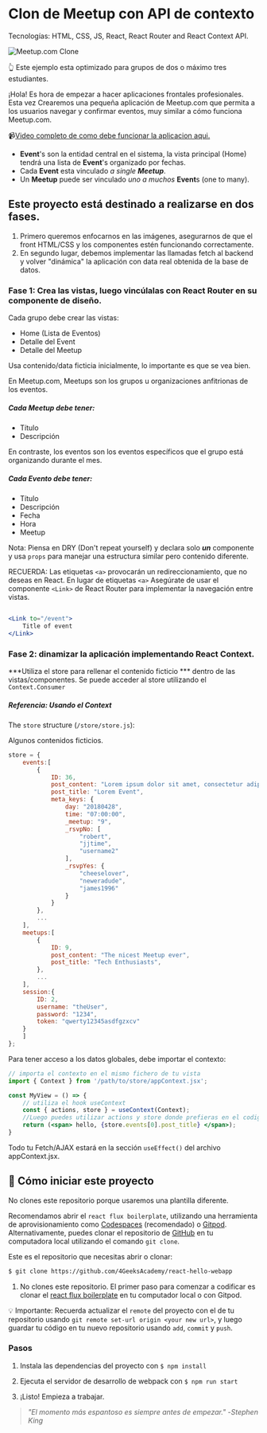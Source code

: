 <!--hide-->
# Clon de Meetup con API de contexto
<!--endhide-->

Tecnologías: HTML, CSS, JS, React, React Router and React Context API.

![Meetup.com Clone](https://github.com/breatheco-de/exercise-meetup-clone-react/blob/master/preview.png?raw=true)

👆 Este ejemplo esta optimizado para grupos de dos o máximo tres estudiantes.

¡Hola! Es hora de empezar a hacer aplicaciones frontales profesionales. Esta vez
Crearemos una pequeña aplicación de Meetup.com que permita a los usuarios navegar y confirmar eventos, muy similar a cómo funciona Meetup.com.

📹[Video completo de como debe funcionar la aplicacion aqui.](https://github.com/breatheco-de/exercise-meetup-clone-react/blob/master/preview.webm?raw=true)

- **Event**'s  son la entidad central en el sistema, la vista principal (Home) tendrá una lista de **Event**'s organizado por fechas.
- Cada **Event** esta vinculado _a single **Meetup**_.
- Un **Meetup** puede ser vinculado _uno a muchos_ **Event**s (one to many).


## Este proyecto está destinado a realizarse en dos fases.

1. Primero queremos enfocarnos en las imágenes, asegurarnos de que el front HTML/CSS y los componentes estén funcionando correctamente.
2. En segundo lugar, debemos implementar las llamadas fetch al backend y volver "dinámica" la aplicación con data real obtenida de la base de datos.

### Fase 1: Crea las vistas, luego vincúlalas con React Router en su componente de diseño.

Cada grupo debe crear las vistas: 
- Home (Lista de Eventos)
- Detalle del Event
- Detalle del Meetup

Usa contenido/data ficticia inicialmente, lo importante es que se vea bien.

En Meetup.com, Meetups son los grupos u organizaciones anfitrionas de los eventos. 

##### Cada Meetup debe tener:
- Título
- Descripción


En contraste, los eventos son los eventos específicos que el grupo está organizando durante el mes. 

##### Cada Evento debe tener:
- Título
- Descripción
- Fecha
- Hora
- Meetup


Nota: Piensa en DRY (Don't repeat yourself) y declara solo ***un*** componente y usa ```props``` para manejar una estructura similar pero contenido diferente.

RECUERDA: Las etiquetas `<a>` provocarán un redireccionamiento, que no deseas en React. En lugar de etiquetas `<a>` Asegúrate de usar el componente `<Link>` de React Router para implementar la navegación entre vistas.

```jsx

<Link to="/event">
	Title of event
</Link>
```


### Fase 2: dinamizar la aplicación implementando React Context.

***Utiliza el store para rellenar el contenido ficticio *** dentro de las vistas/componentes. Se puede acceder al store utilizando el ```Context.Consumer```

##### Referencia: Usando el Context

The `store` structure (```/store/store.js```):

Algunos contenidos ficticios.

```javascript
store = {
    events:[
        {
            ID: 36,
            post_content: "Lorem ipsum dolor sit amet, consectetur adipiscing elit. Sed nec libero consectetur risus vehicula interdum eu at elit. Proin a commodo erat, eu molestie ipsum. Aliquam tristique nunc a est tristique, et convallis risus ullamcorper. Fusce nec massa ac enim pellentesque ornare. Pellentesque non sapien varius, pellentesque tellus sit amet, facilisis justo. Duis rhoncus nunc id elementum dapibus. Sed dictum lacinia vestibulum.",
            post_title: "Lorem Event",
            meta_keys: {
                day: "20180428",
                time: "07:00:00",
                _meetup: "9",
                _rsvpNo: [
                    "robert",
                    "jjtime",
                    "username2"
                ],
                _rsvpYes: {
                    "cheeselover",
                    "neweradude",
                    "james1996"
                }
            }
        },
        ...
    ],
    meetups:[
        {
            ID: 9,
            post_content: "The nicest Meetup ever",
            post_title: "Tech Enthusiasts",
        },
        ...
    ],
    session:{
        ID: 2,
        username: "theUser",
        password: "1234",
        token: "qwerty12345asdfgzxcv"
    }
    ]
};
```

Para tener acceso a los datos globales, debe importar el contexto:
```jsx
// importa el contexto en el mismo fichero de tu vista
import { Context } from '/path/to/store/appContext.jsx';

const MyView = () => {
    // utiliza el hook useContext
    const { actions, store } = useContext(Context);
    //Luego puedes utilizar actions y store donde prefieras en el codigo de tu vista
    return (<span> hello, {store.events[0].post_title} </span>);
}

```

Todo tu Fetch/AJAX estará en la sección `useEffect()` del archivo appContext.jsx.

<how-to-start>
	
## 🌱  Cómo iniciar este proyecto

No clones este repositorio porque usaremos una plantilla diferente.  

Recomendamos abrir el `react flux boilerplate`, utilizando una herramienta de aprovisionamiento como [Codespaces](https://4geeks.com/es/lesson/tutorial-de-github-codespaces) (recomendado) o [Gitpod](https://4geeks.com/lesson/how-to-use-gitpod). Alternativamente, puedes clonar el repositorio de [GitHub](https://4geeks.com/es/how-to/como-clonar-un-repositorio-de-github) en tu computadora local utilizando el comando `git clone`.  

Este es el repositorio que necesitas abrir o clonar:  

```sh
$ git clone https://github.com/4GeeksAcademy/react-hello-webapp
```

1. No clones este repositorio. El primer paso para comenzar a codificar es clonar el [react flux boilerplate](https://github.com/4GeeksAcademy/react-hello-webapp) en tu computador local o con Gitpod.

💡 Importante: Recuerda actualizar el `remote` del proyecto con el de tu repositorio usando `git remote set-url origin <your new url>`, y luego guardar tu código en tu nuevo repositorio usando `add`, `commit` y `push`.

### Pasos

1. Instala las dependencias del proyecto con `$ npm install`

2. Ejecuta el servidor de desarrollo de webpack con `$ npm run start`

3. ¡Listo! Empieza a trabajar.

> _"El momento más espantoso es siempre antes de empezar."_
> -_Stephen King_

</how-to-start>
